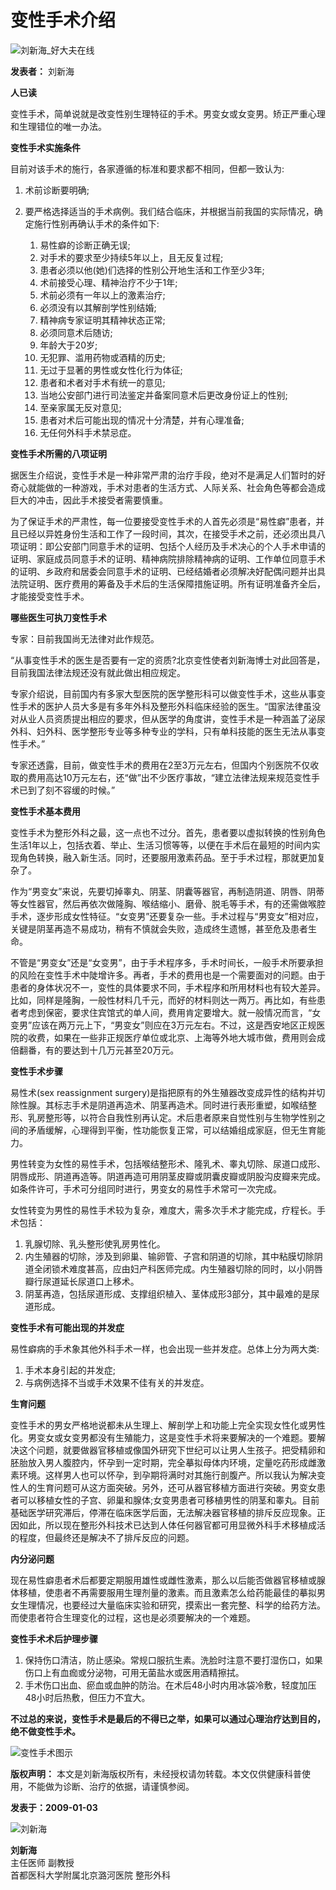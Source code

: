 # 变性手术介绍

![刘新海_好大夫在线](https://n4.hdfimg.com/g2/M00/01/3B/pIYBAFIlv3aAQEBAAAAIQoZfADY505_200_200_1.jpg?f41f)

**发表者：** 刘新海

**人已读**

变性手术，简单说就是改变性别生理特征的手术。男变女或女变男。矫正严重心理和生理错位的唯一办法。

**变性手术实施条件**

目前对该手术的施行，各家遵循的标准和要求都不相同，但都一致认为: 
1. 术前诊断要明确;
2. 要严格选择适当的手术病例。我们结合临床，并根据当前我国的实际情况，确定施行性别再确认手术的条件如下:

   1. 易性癖的诊断正确无误;
   2. 对手术的要求至少持续5年以上，且无反复过程;
   3. 患者必须以他(她)们选择的性别公开地生活和工作至少3年;
   4. 术前接受心理、精神治疗不少于1年;
   5. 术前必须有一年以上的激素治疗;
   6. 必须没有以其解剖学性别结婚;
   7. 精神病专家证明其精神状态正常;
   8. 必须同意术后随访;
   9. 年龄大于20岁;
   10. 无犯罪、滥用药物或酒精的历史;
   11. 无过于显著的男性或女性化行为体征;
   12. 患者和术者对手术有统一的意见;
   13. 当地公安部门进行司法鉴定并备案同意术后更改身份证上的性别;
   14. 至亲家属无反对意见;
   15. 患者对术后可能出现的情况十分清楚，并有心理准备;
   16. 无任何外科手术禁忌症。

**变性手术所需的八项证明**

据医生介绍说，变性手术是一种非常严肃的治疗手段，绝对不是满足人们暂时的好奇心就能做的一种游戏，手术对患者的生活方式、人际关系、社会角色等都会造成巨大的冲击，因此手术接受者需要慎重。

为了保证手术的严肃性，每一位要接受变性手术的人首先必须是“易性癖”患者，并且已经以异姓身份生活和工作了一段时间，其次，在接受手术之前，还必须出具八项证明：即公安部门同意手术的证明、包括个人经历及手术决心的个人手术申请的证明、家庭成员同意手术的证明、精神病院排除精神病的证明、工作单位同意手术的证明、乡政府和居委会同意手术的证明、已经结婚者必须解决好配偶问题并出具法院证明、医疗费用的筹备及手术后的生活保障措施证明。所有证明准备齐全后，才能接受变性手术。

**哪些医生可执刀变性手术**

专家：目前我国尚无法律对此作规范。

“从事变性手术的医生是否要有一定的资质?北京变性使者刘新海博士对此回答是，目前我国法律法规还没有就此做出相应规定。

专家介绍说，目前国内有多家大型医院的医学整形科可以做变性手术，这些从事变性手术的医护人员大多是有多年外科及整形外科临床经验的医生。“国家法律虽没对从业人员资质提出相应的要求，但从医学的角度讲，变性手术是一种涵盖了泌尿外科、妇外科、医学整形专业等多种专业的学科，只有单科技能的医生无法从事变性手术。”

专家还透露，目前，做变性手术的费用在2至3万元左右，但国内个别医院不仅收取的费用高达10万元左右，还“做”出不少医疗事故，“建立法律法规来规范变性手术已到了刻不容缓的时候。”

**变性手术基本费用**

变性手术为整形外科之最，这一点也不过分。首先，患者要以虚拟转换的性别角色生活1年以上，包括衣着、举止、生活习惯等等，以便在手术后在最短的时间内实现角色转换，融入新生活。同时，还要服用激素药品。至于手术过程，那就更加复杂了。

作为“男变女”来说，先要切掉睾丸、阴茎、阴囊等器官，再制造阴道、阴唇、阴蒂等女性器官，然后再依次做隆胸、喉结缩小、磨骨、脱毛等手术，有的还需做喉腔手术，逐步形成女性特征。“女变男”还要复杂一些。手术过程与“男变女”相对应，关键是阴茎再造不易成功，稍有不慎就会失败，造成终生遗憾，甚至危及患者生命。

不管是“男变女”还是“女变男”，由于手术程序多，手术时间长，一般手术所要承担的风险在变性手术中陡增许多。再者，手术的费用也是一个需要面对的问题。由于患者的身体状况不一，变性的具体要求不同，手术程序和所用材料也有较大差异。比如，同样是隆胸，一般性材料几千元，而好的材料则达一两万。再比如，有些患者考虑到保密，要求住宾馆式的单人间，费用肯定要增大。就一般情况而言，“女变男”应该在两万元上下，“男变女”则应在3万元左右。不过，这是西安地区正规医院的收费，如果在一些非正规医疗单位或北京、上海等外地大城市做，费用则会成倍翻番，有的要达到十几万元甚至20万元。

**变性手术步骤**

易性术(sex reassignment surgery)是指把原有的外生殖器改变成异性的结构并切除性腺。其标志手术是阴道再造术、阴茎再造术。同时进行表形重塑，如喉结整形、乳房整形等，以符合自我性别再认定。术后患者原来自觉性别与生物学性别之间的矛盾缓解，心理得到平衡，性功能恢复正常，可以结婚组成家庭，但无生育能力。

男性转变为女性的易性手术，包括喉结整形术、隆乳术、睾丸切除、尿道口成形、阴唇成形、阴道再造等。阴道再造可用阴茎皮瓣或阴囊皮瓣或阴股沟皮瓣来完成。如条件许可，手术可分组同时进行，男变女的易性手术常可一次完成。

女性转变为男性的易性手术较为复杂，难度大，需多次手术才能完成，疗程长。手术包括： 
1. 乳腺切除、乳头整形使乳房男性化。
2. 内生殖器的切除，涉及到卵巢、输卵管、子宫和阴道的切除，其中粘膜切除阴道全闭锁术难度甚高，应由妇产科医师完成。内生殖器切除的同时，以小阴唇瓣行尿道延长尿道口上移术。
3. 阴茎再造，包括尿道形成、支撑组织植入、茎体成形3部分，其中最难的是尿道形成。

**变性手术有可能出现的并发症**

易性癖病的手术象其他外科手术一样，也会出现一些并发症。总体上分为两大类: 
1. 手术本身引起的并发症; 
2. 与病例选择不当或手术效果不佳有关的并发症。

**生育问题**

变性手术的男女严格地说都未从生理上、解剖学上和功能上完全实现女性化或男性化。男变女或女变男都没有生殖能力，这是变性手术将来要解决的一个难题。要解决这个问题，就要做器官移植或像国外研究下世纪可以让男人生孩子。把受精卵和胚胎放入男人腹腔内，怀孕到一定时期，完全摹拟母体内环境，定量吃药形成雌激素环境。这样男人也可以怀孕，到孕期将满时对其施行剖腹产。所以我认为解决变性人的生育问题可从这方面突破。另外，还可从器官移植方面进行突破。男变女患者可以移植女性的子宫、卵巢和腺体;女变男患者可移植男性的阴茎和睾丸。目前基础医学研究滞后，停滞在临床医学后面，无法解决器官移植的排斥反应现象。正因如此，所以现在整形外科技术已达到人体任何器官都可用显微外科手术移植成活的程度，但最终还是解决不了排斥反应的问题。

**内分泌问题**

现在易性癖患者术后都要定期服用雄性或雌性激素，那么以后能否做器官移植或腺体移植，使患者不再需要服用生理剂量的激素。而且激素怎么给药能最佳的摹拟男女生理情况，也要经过大量临床实验和研究，摸索出一套完整、科学的给药方法。而使患者符合生理变化的过程，这也是必须要解决的一个难题。

**变性手术术后护理步骤**

1. 保持伤口清洁，防止感染。常规口服抗生素。洗脸时注意不要打湿伤口，如果伤口上有血痂或分泌物，可用无菌盐水或医用酒精擦拭。
2. 手术伤口出血、瘀血或血肿的防治。在术后48小时内用冰袋冷敷，轻度加压48小时后热敷，但压力不宜大。

**不过总的来说，变性手术是最后的不得已之举，如果可以通过心理治疗达到目的，绝不做变性手术。**

![变性手术图示](https://n2.hdfimg.com/g2/M00/15/F5/wKgBKFIMYAeAVhgaAAAMdRuNcCA783.gif?_ms_=3e4f)

**版权声明：** 本文是刘新海版权所有，未经授权请勿转载。本文仅供健康科普使用，不能做为诊断、治疗的依据，请谨慎参阅。

**发表于：2009-01-03** 

![刘新海](https://n4.hdfimg.com/g2/M00/01/3B/pIYBAFIlv3aAQEBAAAAIQoZfADY505_200_200_1.jpg?f41f)

**刘新海**  
主任医师 副教授  
首都医科大学附属北京潞河医院 整形外科
<!-- tcd_original_link https://www.haodf.com/neirong/wenzhang/34773.html -->
